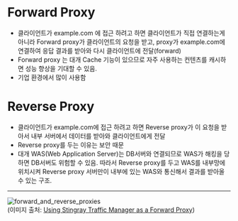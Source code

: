 # Forward Proxy
- 클라이언트가 example.com 에 접근 하려고 하면 클라이언트가 직접 연결하는게 아니라 Forward proxy가 클라이언트의 요청을 받고, proxy가 example.com에 연결하여 응답 결과를 받아와 다시 클라이언트에 전달(forward)
- Forward proxy 는 대개 Cache 기능이 있으므로 자주 사용하는 컨텐츠를 캐시하면 성능 향상을 기대할 수 있음.
- 기업 환경에서 많이 사용함

# Reverse Proxy
- 클라이언트가 example.com에 접근 하려고 하면 Reverse proxy가 이 요청을 받아서 내부 서버에서 데이터를 받아와 클라이언트에게 전달
- Reverse proxy를 두는 이유는 보안 때문
- 대개 WAS(Web Application Server)는 DB서버와 연결되므로 WAS가 해킹을 당하면 DB서버도 위험할 수 있음.  따라서 Reverse proxy를 두고 WAS를 내부망에 위치시켜 Reverse proxy 서버만이 내부에 있는 WAS와 통신해서 결과를 받아올 수 있는 구조.

----
![forward_and_reverse_proxies](http://community.brocade.com/legacyfs/online/1914_fwdrevproxy.png)  
(이미지 출처: [Using Stingray Traffic Manager as a Forward Proxy](http://community.brocade.com/t5/vADC-Docs/Using-Stingray-Traffic-Manager-as-a-Forward-Proxy/ta-p/73721))
